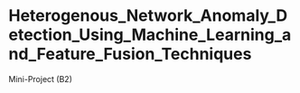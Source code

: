 # Heterogenous_Network_Anomaly_Detection_Using_Machine_Learning_and_Feature_Fusion_Techniques
Mini-Project (B2)
